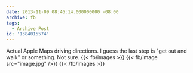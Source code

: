 ```yaml
---
date: 2013-11-09 08:46:14.000000000 -08:00
archive: fb
tags: 
  - Archive Post
id: '1384015574'
---
```


Actual Apple Maps driving directions. I guess the last step is "get out and walk" or something. Not sure.
{{< fb/images >}}
{{< fb/image src="image.jpg" />}}
{{< /fb/images >}}
